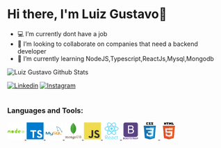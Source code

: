 # Hi there, I'm Luiz Gustavo👋

- 💻 I’m currently dont have a job
- 👯 I’m looking to collaborate on companies that need a backend developer
- 🌱 I’m currently learning NodeJS,Typescript,ReactJs,Mysql,Mongodb

![Luiz Gustavo Github Stats](https://github-readme-stats.vercel.app/api?username=Zendered&show_icons=true&theme=midnight-purple)


[![Linkedin](https://img.shields.io/badge/-Linkedin-060606?style=flat&labelColor=0D0D0D&logo=Linkedin&Color=white)](https://www.linkedin.com/in/luiz-gustavo-zndev)  [![Instagram](https://img.shields.io/badge/-Instagram-060606?style=flat&labelColor=0D0D0D&logo=Instagram&Color=white)](https://www.instagram.com/luizgustavo0_0/)


#
<h3 align="left">Languages and Tools: </h3
<p align="left">
  <a href="https://nodejs.org/" target="_blank"> <img src="https://raw.githubusercontent.com/devicons/devicon/master/icons/nodejs/nodejs-plain-wordmark.svg" alt="bootstrap" width="40" height="40"/> </a> 
  <a href="https://www.typescriptlang.org/" target="_blank"> <img src="https://raw.githubusercontent.com/devicons/devicon/master/icons/typescript/typescript-original.svg" alt="typescript" width="40" height="40"/> </a>
  <a href="https://dev.mysql.com/" target="_blank"> <img src="https://raw.githubusercontent.com/devicons/devicon/master/icons/mysql/mysql-original-wordmark.svg" alt="mysql" width="40" height="40"/> </a>
  <a href="https://www.mongodb.com/" target="_blank"> <img src="https://raw.githubusercontent.com/devicons/devicon/master/icons/mongodb/mongodb-original-wordmark.svg" alt="mongodb" width="40" height="40"/> </a>
<a href="https://developer.mozilla.org/en-US/docs/Web/JavaScript" target="_blank"> <img src="https://raw.githubusercontent.com/devicons/devicon/master/icons/javascript/javascript-original.svg" alt="javascript" width="40" height="40"/> </a>	
<a href="https://reactjs.org/" target="_blank"> <img src="https://raw.githubusercontent.com/devicons/devicon/master/icons/react/react-original-wordmark.svg" alt="react" width="40" height="40"/> </a>
<a href="https://getbootstrap.com" target="_blank"> <img src="https://raw.githubusercontent.com/devicons/devicon/master/icons/bootstrap/bootstrap-plain-wordmark.svg" alt="bootstrap" width="40" height="40"/></a>
  <a href="https://www.w3schools.com/css/" target="_blank"> <img src="https://raw.githubusercontent.com/devicons/devicon/master/icons/css3/css3-original-wordmark.svg" alt="css3" width="40" height="40"/> </a>
<a href="https://www.w3.org/html/" target="_blank"> <img src="https://raw.githubusercontent.com/devicons/devicon/master/icons/html5/html5-original-wordmark.svg" alt="html5" width="40" height="40"/> </a> 
</p>

<!--
**Zendered/Zendered** is a ✨ _special_ ✨ repository because its `README.md` (this file) appears on your GitHub profile.

Here are some ideas to get you started:

- 🤔 I’m looking for help with ...
- 💬 Ask me about ...
- 😄 Pronouns: ...
- ⚡ Fun fact: ...
-->
